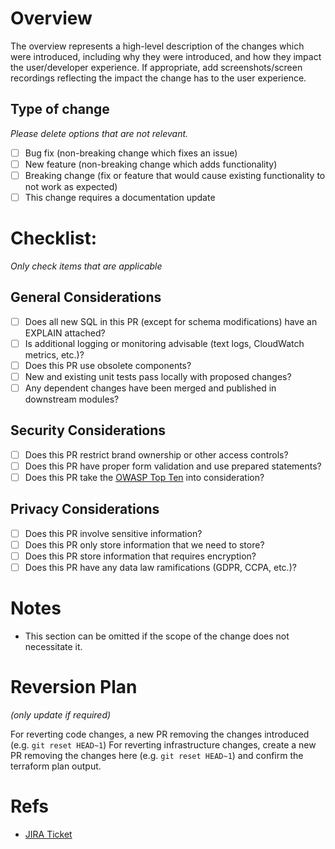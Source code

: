 # Overview
The overview represents a high-level description of the changes which were introduced, including why they were introduced, and how they impact the user/developer experience. If appropriate, add screenshots/screen recordings reflecting the impact the change has to the user experience.

## Type of change

_Please delete options that are not relevant._

- [ ] Bug fix (non-breaking change which fixes an issue)
- [ ] New feature (non-breaking change which adds functionality)
- [ ] Breaking change (fix or feature that would cause existing functionality to not work as expected)
- [ ] This change requires a documentation update

# Checklist:

_Only check items that are applicable_

## General Considerations
- [ ] Does all new SQL in this PR (except for schema modifications) have an EXPLAIN attached?
- [ ] Is additional logging or monitoring advisable (text logs, CloudWatch metrics, etc.)?
- [ ] Does this PR use obsolete components?
- [ ] New and existing unit tests pass locally with proposed changes?
- [ ] Any dependent changes have been merged and published in downstream modules?

## Security Considerations
- [ ] Does this PR restrict brand ownership or other access controls?
- [ ] Does this PR have proper form validation and use prepared statements?
- [ ] Does this PR take the [OWASP Top Ten](https://owasp.org/www-project-top-ten/) into consideration?

## Privacy Considerations
- [ ] Does this PR involve sensitive information?
- [ ] Does this PR only store information that we need to store?
- [ ] Does this PR store information that requires encryption?
- [ ] Does this PR have any data law ramifications (GDPR, CCPA, etc.)?

# Notes
* This section can be omitted if the scope of the change does not necessitate it.

# Reversion Plan
_(only update if required)_

For reverting code changes, a new PR removing the changes introduced (e.g. `git reset HEAD~1`)
For reverting infrastructure changes, create a new PR removing the changes here (e.g. `git reset HEAD~1`) and confirm the terraform plan output.

# Refs
* [JIRA Ticket](https://shootproof.atlassian.net/browse/FOR-)
